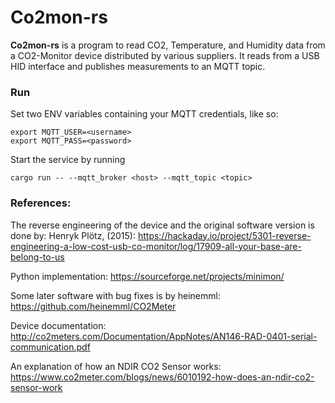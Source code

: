 # Co2mon-rs

**Co2mon-rs** is a program to read CO2, Temperature, and Humidity data from a CO2-Monitor device distributed by various suppliers. It reads from a USB HID interface and publishes measurements to an MQTT topic.

### Run

Set two ENV variables containing your MQTT credentials, like so:
```
export MQTT_USER=<username>
export MQTT_PASS=<password>
```
Start the service by running
```
cargo run -- --mqtt_broker <host> --mqtt_topic <topic>
```

### References:

The reverse engineering of the device and the original software version is
done by: Henryk Plötz, (2015):
https://hackaday.io/project/5301-reverse-engineering-a-low-cost-usb-co-monitor/log/17909-all-your-base-are-belong-to-us

Python implementation:
https://sourceforge.net/projects/minimon/

Some later software with bug fixes is by heinemml:
https://github.com/heinemml/CO2Meter

Device documentation:
http://co2meters.com/Documentation/AppNotes/AN146-RAD-0401-serial-communication.pdf

An explanation of how an NDIR CO2 Sensor works:
https://www.co2meter.com/blogs/news/6010192-how-does-an-ndir-co2-sensor-work
